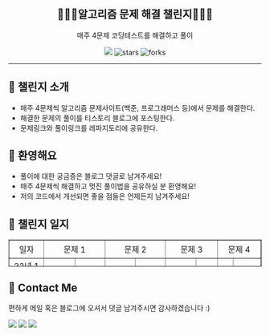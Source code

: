 <div align="center">
  <h2>👨🏻‍💻알고리즘 문제 해결 챌린지👨🏻‍💻</h2>
  <p>매주 4문제 코딩테스트를 해결하고 풀이</p>
  <a href="https://hits.seeyoufarm.com"><img src="https://hits.seeyoufarm.com/api/count/incr/badge.svg?url=https%3A%2F%2Fgithub.com%2Fkim-jin-seop%2Fcodingtest-problem-solving&count_bg=%2379C83D&title_bg=%23555555&icon=&icon_color=%23E7E7E7&title=hits&edge_flat=false"/></a>
  <img src="https://img.shields.io/github/stars/kim-jin-seop/codingtest-problem-solving" alt="stars"/>
  <img src="https://img.shields.io/github/forks/kim-jin-seop/codingtest-problem-solving" alt="forks"/>
</div>

---  

## 👋 챌린지 소개
- 매주 4문제씩 알고리즘 문제사이트(백준, 프로그래머스 등)에서 문제를 해결한다.
- 해결한 문제의 풀이를 티스토리 블로그에 포스팅한다.
- 문제링크와 풀이링크를 레파지토리에 공유한다.

## 💬 환영해요
- 풀이에 대한 궁금증은 블로그 댓글로 남겨주세요!
- 매주 4문제씩 해결하고 멋진 풀이법을 공유하실 분 환영해요!
- 저의 코드에서 개선되면 좋을 점들은 언제든지 남겨주세요!

## 📖 챌린지 일지
<table style="border-collapse: collapse; width: 100%; height: 54px;" border="1" data-ke-align="alignLeft" data-ke-style="style14">
<tbody align ="center">
<tr style="height: 18px;">
<td style="width: 12.0349%; height: 36px;">일자</td>
<td style="width: 25.4651%; height: 18px;" colspan="2">문제 1</td>
<td style="width: 25%; height: 18px;" colspan="2">문제 2</td>
<td style="width: 21.2791%; height: 18px;" colspan="2">문제 3</td>
<td style="width: 16.2209%; height: 18px;" colspan="2">문제 4</td>
</tr>
<tr style="height: 18px;">
  <td style="width: 12.0349%; height: 18px;">
    22년 1월 2주차</br>(01.02 ~ 01.08)
  </td>
  <td style="width: 12.9651%; height: 18px;">
    <a href="https://programmers.co.kr/learn/courses/30/lessons/1829" target='_blank' >카카오 컬리링북</a>
  </td>
  <td style="width: 12.5%; height: 18px;">
    <a href="https://cnu-jinseop.tistory.com/100?category=944632" target='_blank'>해설</a>
  </td>
  <td style="width: 12.5%; height: 18px;">
     <a href="https://www.acmicpc.net/problem/14888" target='_blank'>연산자 끼워넣기</a>
  </td>
  <td style="width: 12.5%; height: 18px;">
    <a href="https://cnu-jinseop.tistory.com/102?category=933359" target='_blank'>해설</a>
  </td>
  <td style="width: 12.5%; height: 18px;">
    ❌
  </td>
  <td style="width: 8.77907%; height: 18px;">
    ❌
  </td>
  <td style="width: 4.88372%; height: 18px;">
    ❌
  </td>
  <td style="width: 11.3372%; height: 18px;">
    ❌
  </td>
</tr>
<tr style="height: 18px;">
  <td style="width: 12.0349%; height: 18px;">
    22년 1월 3주차 </br>(01.09 ~ 01.15)
  </td>
  <td style="width: 12.9651%; height: 18px;">
    <a href="https://www.acmicpc.net/problem/16197">두 동전</a>
  </td>
  <td style="width: 12.5%; height: 18px;">
    <a href="https://cnu-jinseop.tistory.com/106">해설</a>
  </td>
  <td style="width: 12.5%; height: 18px;">
  <a href="https://www.acmicpc.net/problem/4574">스도미노쿠</a>
  </td>
  <td style="width: 12.5%; height: 18px;">
   <a href="https://cnu-jinseop.tistory.com/108?category=933359">해설</a>
  </td>
  <td style="width: 12.5%; height: 18px;">
    <a href="https://programmers.co.kr/learn/courses/30/lessons/92334">신고결과 받기</a>
  </td>
  <td style="width: 8.77907%; height: 18px;">
    <a href="https://cnu-jinseop.tistory.com/109">해설</a>
  </td>
  <td style="width: 4.88372%; height: 18px;">
    <a href="https://programmers.co.kr/learn/courses/30/lessons/42888">오픈채팅방</a>
  </td>
  <td style="width: 11.3372%; height: 18px;">
    <a href="https://cnu-jinseop.tistory.com/110">해설</a>
  </td>

  <tr style="height: 18px;">
  <td style="width: 12.0349%; height: 18px;">
    22년 </br>3주차(01.16 ~ 01.22)
  </td>
  <td style="width: 12.9651%; height: 18px;">
    <a href="https://programmers.co.kr/learn/courses/30/lessons/1835">단체사진 찍기</a>
  </td>
  <td style="width: 12.5%; height: 18px;">
    <a href="https://cnu-jinseop.tistory.com/112">해설</a>
  </td>
  <td style="width: 12.5%; height: 18px;">
    <a href="https://programmers.co.kr/learn/courses/30/lessons/92341">주차요금 계산</a>
  </td>
  <td style="width: 12.5%; height: 18px;">
   <a href="https://cnu-jinseop.tistory.com/114">해설</a>
  </td>
  <td style="width: 12.5%; height: 18px;">
    <a href="https://programmers.co.kr/learn/courses/30/lessons/92335#">k진수에서 소수 개수 구하기</a>
  </td>
  <td style="width: 8.77907%; height: 18px;">
    <a href="https://cnu-jinseop.tistory.com/115">해설</a>
  </td>
  <td style="width: 4.88372%; height: 18px;">
    <a href="https://programmers.co.kr/learn/courses/30/lessons/92342">양궁대회</a>
  </td>
  <td style="width: 11.3372%; height: 18px;">
    <a href="https://cnu-jinseop.tistory.com/118">해설</a>
  </td>
</tr>
</tr>

</tbody>
</table>

## 👀 Contact Me
편하게 메일 혹은 블로그에 오셔서 댓글 남겨주시면 감사하겠습니다 :)   


  <a href="https://cnu-jinseop.tistory.com/" target="_blank"><img src="https://img.shields.io/badge/Blog-gray?style=flat-square&logo=TV%20Time&logoColor=white&link=https://cnu-jinseop.tistory.com/"/></a>
  <a href="mailto:tjq2702@naver.com" target="_blank"><img src="https://img.shields.io/badge/tjq2702@naver.com-03C75A?style=flat-square&logo=Naver&logoColor=white&link=tjq2702@naver.com"/></a>
  <a href="https://www.facebook.com/JinSeopDev" target = "_blank"><img src="https://img.shields.io/badge/-Facebook-1877f2?style=flat-square&logo=facebook&logoColor=white&link=https://www.facebook.com/JinSeopDev"/></a>


<!-- 매주 템플릿

<tr style="height: 18px;">
  <td style="width: 12.0349%; height: 18px;">
    22년 </br>2주차(01.02 ~ 01.08)
  </td>
  <td style="width: 12.9651%; height: 18px;">
    <a href=""></a>
  </td>
  <td style="width: 12.5%; height: 18px;">
    <a href="">해설</a>
  </td>
  <td style="width: 12.5%; height: 18px;">
    <a href=""></a>
  </td>
  <td style="width: 12.5%; height: 18px;">
   <a href="">해설</a>
  </td>
  <td style="width: 12.5%; height: 18px;">
    <a href=""></a>
  </td>
  <td style="width: 8.77907%; height: 18px;">
    <a href="">해설</a>
  </td>
  <td style="width: 4.88372%; height: 18px;">
    <a href=""></a>
  </td>
  <td style="width: 11.3372%; height: 18px;">
    <a href="">해설</a>
  </td>
</tr>
-->
